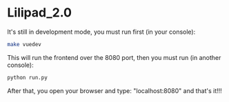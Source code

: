 # Lilipad_2.0

It's still in development mode, you must run first (in your console):
```bash
make vuedev
```

This will run the frontend over the 8080 port, then you must run (in another console):
```bash
python run.py
```

After that, you open your browser and type: "localhost:8080" and that's it!!!
